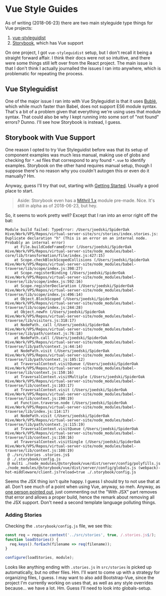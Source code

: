 Vue Style Guides
================

As of writing (2018-06-23) there are two main styleguide type things for Vue projects:
1. [vue-styleguidist](https://github.com/vue-styleguidist/vue-styleguidist)
2. [Storybook](https://github.com/storybooks/storybook), which has Vue support

On one project, I got `vue-styleguidist` setup, but I don't recall it being a straight forward affair.  I think their docs were not so intuitive, and there were some things still left over from the React project.  The main issue is that I don't think I actually journalled the issues I ran into anywhere, which is problematic for repeating the process.



## Vue Styleguidist

One of the major issue I ran into with Vue Styleguidist is that it uses [Bublé](https://github.com/Rich-Harris/buble), which while much faster than Babel, does not support ES6 module syntax.  That's a bit of a problem given that everything we're using uses that module syntax.  That could also be why I kept running into some sort of "not found" errors?  Dunno.  I'll see how Storybook is instead, I guess.



## Storybook with Vue Support

One reason I opted to try Vue Styleguidist before was that its setup of component examples was much less manual, making use of globs and checking for `*.md` files that correspond to any found `*.vue` to identify examples.  Storybook on the other hand requires manual setup, though I suppose there's no reason why you couldn't autogen this or even do it manually?  Hm.

Anyway, guess I'll try that out, starting with [Getting Started](https://github.com/storybooks/storybook#getting-started).  Usually a good place to start.

> Aside: Storybook even has a [Mithril 1.x](https://mithril.js.org/) module pre-made.  Nice.  It's still in alpha as of 2018-06-23, but hey.

So, it seems to work pretty well?  Except that I ran into an error right off the bat:

```
Module build failed: TypeError: /Users/joedski/SpiderOak Hive/Work/VPS/Repos/virtual-server-site/src/stories/index.stories.js: Duplicate declaration "h" (This is an error on an internal node. Probably an internal error)
    at File.buildCodeFrameError (/Users/joedski/SpiderOak Hive/Work/VPS/Repos/virtual-server-site/node_modules/babel-core/lib/transformation/file/index.js:427:15)
    at Scope.checkBlockScopedCollisions (/Users/joedski/SpiderOak Hive/Work/VPS/Repos/virtual-server-site/node_modules/babel-traverse/lib/scope/index.js:398:27)
    at Scope.registerBinding (/Users/joedski/SpiderOak Hive/Work/VPS/Repos/virtual-server-site/node_modules/babel-traverse/lib/scope/index.js:592:16)
    at Scope.registerDeclaration (/Users/joedski/SpiderOak Hive/Work/VPS/Repos/virtual-server-site/node_modules/babel-traverse/lib/scope/index.js:496:14)
    at Object.BlockScoped (/Users/joedski/SpiderOak Hive/Work/VPS/Repos/virtual-server-site/node_modules/babel-traverse/lib/scope/index.js:244:28)
    at Object.newFn (/Users/joedski/SpiderOak Hive/Work/VPS/Repos/virtual-server-site/node_modules/babel-traverse/lib/visitors.js:318:17)
    at NodePath._call (/Users/joedski/SpiderOak Hive/Work/VPS/Repos/virtual-server-site/node_modules/babel-traverse/lib/path/context.js:76:18)
    at NodePath.call (/Users/joedski/SpiderOak Hive/Work/VPS/Repos/virtual-server-site/node_modules/babel-traverse/lib/path/context.js:44:14)
    at NodePath.visit (/Users/joedski/SpiderOak Hive/Work/VPS/Repos/virtual-server-site/node_modules/babel-traverse/lib/path/context.js:105:12)
    at TraversalContext.visitQueue (/Users/joedski/SpiderOak Hive/Work/VPS/Repos/virtual-server-site/node_modules/babel-traverse/lib/context.js:150:16)
    at TraversalContext.visitMultiple (/Users/joedski/SpiderOak Hive/Work/VPS/Repos/virtual-server-site/node_modules/babel-traverse/lib/context.js:103:17)
    at TraversalContext.visit (/Users/joedski/SpiderOak Hive/Work/VPS/Repos/virtual-server-site/node_modules/babel-traverse/lib/context.js:190:19)
    at Function.traverse.node (/Users/joedski/SpiderOak Hive/Work/VPS/Repos/virtual-server-site/node_modules/babel-traverse/lib/index.js:114:17)
    at NodePath.visit (/Users/joedski/SpiderOak Hive/Work/VPS/Repos/virtual-server-site/node_modules/babel-traverse/lib/path/context.js:115:19)
    at TraversalContext.visitQueue (/Users/joedski/SpiderOak Hive/Work/VPS/Repos/virtual-server-site/node_modules/babel-traverse/lib/context.js:150:16)
    at TraversalContext.visitSingle (/Users/joedski/SpiderOak Hive/Work/VPS/Repos/virtual-server-site/node_modules/babel-traverse/lib/context.js:108:19)
 @ ./src/stories .stories.js$
 @ ./.storybook/config.js
 @ multi ./node_modules/@storybook/vue/dist/server/config/polyfills.js ./node_modules/@storybook/vue/dist/server/config/globals.js (webpack)-hot-middleware/client.js?reload=true ./.storybook/config.js
```

Seems the JSX thing isn't quite happy.  I guess I should try to not use that at all.  Don't see much of a point when using Vue, anyway, so meh.  Anyway, as [one person pointed out](https://github.com/storybooks/storybook/issues/2727#issuecomment-358582308), just commenting out the "With JSX" part removes that error and allows a proper build, hence the remark about removing all the JSX support.  Don't need a second template language polluting things.


### Adding Stories

Checking the `.storybook/config.js` file, we see this:

```js
const req = require.context('../src/stories', true, /.stories.js$/);
function loadStories() {
  req.keys().forEach(filename => req(filename));
}

configure(loadStories, module);
```

Looks like anything ending with `.stories.js` in `src/stories` is picked up automatically, but no other files.  Hm.  I'll want to come up with a strategy for organizing files, I guess.  I may want to also add Bootstrap-Vue, since the project I'm currently working on uses that, as well as any style overrides because... we have a lot.  Hm.  Guess I'll need to look into globals-setup.
